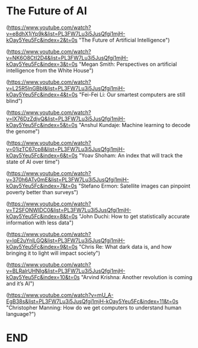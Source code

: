# The Future of AI
(https://www.youtube.com/watch?v=e8dhX1jYp9k&list=PL3FW7Lu3i5JusQfgi1mjH-kOay5Yeu5Fc&index=2&t=0s "The Future of Artificial Intelligence")
(https://www.youtube.com/watch?v=NK6O8CtI2D4&list=PL3FW7Lu3i5JusQfgi1mjH-kOay5Yeu5Fc&index=3&t=0s "Megan Smith: Perspectives on artificial intelligence from the White House")
(https://www.youtube.com/watch?v=L25R5lnGBbI&list=PL3FW7Lu3i5JusQfgi1mjH-kOay5Yeu5Fc&index=4&t=0s "Fei-Fei Li: Our smartest computers are still blind")
(https://www.youtube.com/watch?v=lX76DzZdjvQ&list=PL3FW7Lu3i5JusQfgi1mjH-kOay5Yeu5Fc&index=5&t=0s "Anshul Kundaje: Machine learning to decode the genome")
(https://www.youtube.com/watch?v=01jzTC67cp8&list=PL3FW7Lu3i5JusQfgi1mjH-kOay5Yeu5Fc&index=6&t=0s "Yoav Shoham: An index that will track the state of AI over time")
(https://www.youtube.com/watch?v=370h6ATv0mE&list=PL3FW7Lu3i5JusQfgi1mjH-kOay5Yeu5Fc&index=7&t=0s "Stefano Ermon: Satellite images can pinpoint poverty better than surveys")
(https://www.youtube.com/watch?v=T2SFONWIDC0&list=PL3FW7Lu3i5JusQfgi1mjH-kOay5Yeu5Fc&index=8&t=0s "John Duchi: How to get statistically accurate information with less data")
(https://www.youtube.com/watch?v=lqE2uYnlLGQ&list=PL3FW7Lu3i5JusQfgi1mjH-kOay5Yeu5Fc&index=9&t=0s "Chris Re: What dark data is, and how bringing it to light will impact society")
(https://www.youtube.com/watch?v=BLRalrUHNIg&list=PL3FW7Lu3i5JusQfgi1mjH-kOay5Yeu5Fc&index=10&t=0s "Arvind Krishna: Another revolution is coming and it’s AI")
(https://www.youtube.com/watch?v=mU_A-EgB38s&list=PL3FW7Lu3i5JusQfgi1mjH-kOay5Yeu5Fc&index=11&t=0s "Christopher Manning: How do we get computers to understand human language?")
# END
